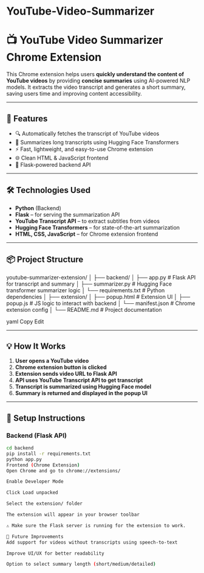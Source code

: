 # YouTube-Video-Summarizer

# 📺 YouTube Video Summarizer Chrome Extension

This Chrome extension helps users **quickly understand the content of YouTube videos** by providing **concise summaries** using AI-powered NLP models. It extracts the video transcript and generates a short summary, saving users time and improving content accessibility.

---

## 🚀 Features

- 🔍 Automatically fetches the transcript of YouTube videos
- 🧠 Summarizes long transcripts using Hugging Face Transformers
- ⚡ Fast, lightweight, and easy-to-use Chrome extension
- 🌐 Clean HTML & JavaScript frontend
- 🐍 Flask-powered backend API

---

## 🛠️ Technologies Used

- **Python** (Backend)
- **Flask** – for serving the summarization API
- **YouTube Transcript API** – to extract subtitles from videos
- **Hugging Face Transformers** – for state-of-the-art summarization
- **HTML, CSS, JavaScript** – for Chrome extension frontend

---

## 📦 Project Structure

youtube-summarizer-extension/
│
├── backend/
│ ├── app.py # Flask API for transcript and summary
│ ├── summarizer.py # Hugging Face transformer summarizer logic
│ └── requirements.txt # Python dependencies
│
├── extension/
│ ├── popup.html # Extension UI
│ ├── popup.js # JS logic to interact with backend
│ └── manifest.json # Chrome extension config
│
└── README.md # Project documentation

yaml
Copy
Edit

---

## 💡 How It Works

1. **User opens a YouTube video**
2. **Chrome extension button is clicked**
3. **Extension sends video URL to Flask API**
4. **API uses YouTube Transcript API to get transcript**
5. **Transcript is summarized using Hugging Face model**
6. **Summary is returned and displayed in the popup UI**

---

## 🧪 Setup Instructions

### Backend (Flask API)

```bash
cd backend
pip install -r requirements.txt
python app.py
Frontend (Chrome Extension)
Open Chrome and go to chrome://extensions/

Enable Developer Mode

Click Load unpacked

Select the extension/ folder

The extension will appear in your browser toolbar

⚠️ Make sure the Flask server is running for the extension to work.

🧠 Future Improvements
Add support for videos without transcripts using speech-to-text

Improve UI/UX for better readability

Option to select summary length (short/medium/detailed)
